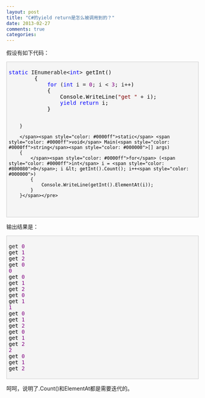 ```yaml
---
layout: post
title: "C#的yield return是怎么被调用到的？"
date: 2013-02-27
comments: true
categories: 
---
```

<p>假设有如下代码：</p>  <div style="border-bottom: #cccccc 1px solid; border-left: #cccccc 1px solid; padding-bottom: 5px; background-color: #f5f5f5; padding-left: 5px; padding-right: 5px; border-top: #cccccc 1px solid; border-right: #cccccc 1px solid; padding-top: 5px" class="cnblogs_code">   <pre><span style="color: #0000ff">static</span> IEnumerable&lt;<span style="color: #0000ff">int</span>&gt;<span style="color: #000000"> getInt()
        {
            </span><span style="color: #0000ff">for</span> (<span style="color: #0000ff">int</span> i = <span style="color: #800080">0</span>; i &lt; <span style="color: #800080">3</span>; i++<span style="color: #000000">)
            {
                Console.WriteLine(</span><span style="color: #800000">&quot;</span><span style="color: #800000">get </span><span style="color: #800000">&quot;</span> +<span style="color: #000000"> i);
                </span><span style="color: #0000ff">yield</span> <span style="color: #0000ff">return</span><span style="color: #000000"> i;
            }

        }
        
        </span><span style="color: #0000ff">static</span> <span style="color: #0000ff">void</span> Main(<span style="color: #0000ff">string</span><span style="color: #000000">[] args)
        {
            </span><span style="color: #0000ff">for</span> (<span style="color: #0000ff">int</span> i = <span style="color: #800080">0</span>; i &lt; getInt().Count(); i++<span style="color: #000000">)
            {
                Console.WriteLine(getInt().ElementAt(i));
            }
        }</span></pre>
</div>

<p>输出结果是：</p>

<div style="border-bottom: #cccccc 1px solid; border-left: #cccccc 1px solid; padding-bottom: 5px; background-color: #f5f5f5; padding-left: 5px; padding-right: 5px; border-top: #cccccc 1px solid; border-right: #cccccc 1px solid; padding-top: 5px" class="cnblogs_code">
  <pre>get <span style="color: #800080">0</span><span style="color: #000000">
get </span><span style="color: #800080">1</span><span style="color: #000000">
get </span><span style="color: #800080">2</span><span style="color: #000000">
get </span><span style="color: #800080">0</span>
<span style="color: #800080">0</span><span style="color: #000000">
get </span><span style="color: #800080">0</span><span style="color: #000000">
get </span><span style="color: #800080">1</span><span style="color: #000000">
get </span><span style="color: #800080">2</span><span style="color: #000000">
get </span><span style="color: #800080">0</span><span style="color: #000000">
get </span><span style="color: #800080">1</span>
<span style="color: #800080">1</span><span style="color: #000000">
get </span><span style="color: #800080">0</span><span style="color: #000000">
get </span><span style="color: #800080">1</span><span style="color: #000000">
get </span><span style="color: #800080">2</span><span style="color: #000000">
get </span><span style="color: #800080">0</span><span style="color: #000000">
get </span><span style="color: #800080">1</span><span style="color: #000000">
get </span><span style="color: #800080">2</span>
<span style="color: #800080">2</span><span style="color: #000000">
get </span><span style="color: #800080">0</span><span style="color: #000000">
get </span><span style="color: #800080">1</span><span style="color: #000000">
get </span><span style="color: #800080">2</span></pre>
</div>

<p>呵呵，说明了.Count()和ElementAt都是需要迭代的。</p>